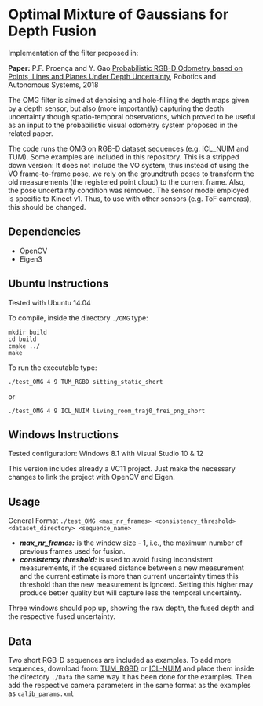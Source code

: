 # Optimal Mixture of Gaussians for Depth Fusion
Implementation of the filter proposed in:

**Paper:**
P.F. Proença and Y. Gao,[Probabilistic RGB-D Odometry based on Points, Lines and Planes Under Depth Uncertainty](https://arxiv.org/abs/1706.04034), Robotics and Autonomous Systems, 2018

The OMG filter is aimed at denoising and hole-filling the depth maps given by a depth sensor, but also (more importantly) capturing the depth uncertainty though spatio-temporal observations, which proved to be useful as an input to the probabilistic visual odometry system proposed in the related paper.

The code runs the OMG on RGB-D dataset sequences (e.g. ICL_NUIM and TUM). Some examples are included in this repository.
This is a stripped down version: It does not include the VO system, thus instead of using the VO frame-to-frame pose, we rely on the groundtruth poses to transform the old measurements (the registered point cloud) to the current frame. Also, the pose uncertainty condition was removed. The sensor model employed is specific to Kinect v1. Thus, to use with other sensors (e.g. ToF cameras), this should be changed.

## Dependencies

* OpenCV
* Eigen3

## Ubuntu Instructions
Tested with Ubuntu 14.04

To compile, inside the directory ``./OMG`` type:
```
mkdir build
cd build
cmake ../
make
```
To run the executable type:

```./test_OMG 4 9 TUM_RGBD sitting_static_short```

or

```./test_OMG 4 9 ICL_NUIM living_room_traj0_frei_png_short```

## Windows Instructions

Tested configuration: Windows 8.1 with Visual Studio 10 & 12

This version includes already a VC11 project.
Just make the necessary changes to link the project with OpenCV and Eigen.

## Usage

General Format
```./test_OMG <max_nr_frames> <consistency_threshold> <dataset_directory> <sequence_name>```

* ***max_nr_frames:*** is the window size - 1, i.e., the maximum number of previous frames used for fusion.
* ***consistency threshold:*** is used to avoid fusing inconsistent measurements, if the squared distance between a new measurement and the current estimate is more than current uncertainty times this threshold than the new measurement is ignored. Setting this higher may produce better quality but will capture less the temporal uncertainty.

Three windows should pop up, showing the raw depth, the fused depth and the respective fused uncertainty.

## Data

Two short RGB-D sequences are included as examples. To add more sequences, download from:
[TUM_RGBD](https://vision.in.tum.de/data/datasets/rgbd-dataset) or
[ICL-NUIM](https://www.doc.ic.ac.uk/~ahanda/VaFRIC/iclnuim.html)
and place them inside the directory ```./Data``` the same way it has been done for the examples.
Then add the respective camera parameters in the same format as the examples as ```calib_params.xml```
